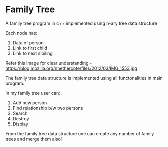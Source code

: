 # Family Tree
A family tree program in c++ implemented using n-ary tree data structure

Each node has:
1. Data of person
2. Link to first child
3. Link to next sibiling

Refer this image for clear understanding - https://blog.mozilla.org/nnethercote/files/2012/03/IMG_1553.jpg

The family tree data structure is implemented using all functonalities in main program.

In my family tree user can:
1. Add new person
2. Find relationship b/w two persons
3. Search
4. Destroy
5. Display

From the family tree data structure one can create any number of family trees and merge them also!
